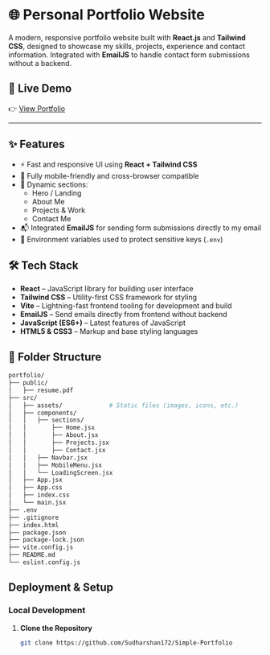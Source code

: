 # 🌐 Personal Portfolio Website

A modern, responsive portfolio website built with **React.js** and **Tailwind CSS**, designed to showcase my skills, projects, experience and contact information. Integrated with **EmailJS** to handle contact form submissions without a backend.

## 🚀 Live Demo

👉 [View Portfolio](https://portfolio-ydke.onrender.com/)

---
## ✨ Features

- ⚡ Fast and responsive UI using **React + Tailwind CSS**
- 📱 Fully mobile-friendly and cross-browser compatible
- 🧾 Dynamic sections:
  - Hero / Landing
  - About Me
  - Projects & Work
  - Contact Me
- 📬 Integrated **EmailJS** for sending form submissions directly to my email
- 🔐 Environment variables used to protect sensitive keys (`.env`)

## 🛠️ Tech Stack
- **React** – JavaScript library for building user interface
- **Tailwind CSS** – Utility-first CSS framework for styling  
- **Vite** – Lightning-fast frontend tooling for development and build  
- **EmailJS** – Send emails directly from frontend without backend  
- **JavaScript (ES6+)** – Latest features of JavaScript  
- **HTML5 & CSS3** – Markup and base styling languages  

## 📁 Folder Structure

```bash
portfolio/
├── public/
│   ├── resume.pdf
├── src/
│   ├── assets/             # Static files (images, icons, etc.)
│   ├── components/
│   │   ├── sections/
│   │       ├── Home.jsx
│   │       ├── About.jsx
│   │       ├── Projects.jsx
│   │       ├── Contact.jsx
│   │   ├── Navbar.jsx
│   │   ├── MobileMenu.jsx
│   │   └── LoadingScreen.jsx
│   ├── App.jsx
│   ├── App.css
│   ├── index.css
│   └── main.jsx
├── .env
├── .gitignore
├── index.html
├── package.json
├── package-lock.json
├── vite.config.js
├── README.md
└── eslint.config.js
```

## **Deployment & Setup**
### **Local Development**
1. **Clone the Repository**
   ```bash
   git clone https://github.com/Sudharshan172/Simple-Portfolio
   ```
